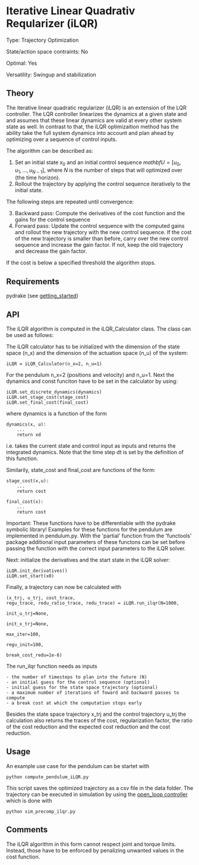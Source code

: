 #  Iterative Linear Quadrativ Reqularizer (iLQR) #

Type: Trajectory Optimization

State/action space contraints: No

Optimal: Yes

Versatility: Swingup and stabilization

## Theory #

The iterative linear quadratic regularizer (iLQR) is an extension of the LQR controller. The LQR controller linearizes the dynamics at a given state and and assumes that these linear dynamics are valid at every other system state as well. In contrast to that, the iLQR optimizaition method has the ability take the full system dynamics into account and plan ahead by optimizing over a sequence of control inputs.

The algorithm can be described as:

1. Set an initial state $`x_0`$ and an initial control sequence $`mathbf{U} = [u_0, u_1, ..., u_{N-1}]`$, where $`N`$ is the number of steps that will optimized over (the time horizon).
2. Rollout the trajectory by applying the control sequence iteratively to the initial state.

The following steps are repeated until convergence:

3. Backward pass: Compute the derivatives of the cost function and the gains for the control sequence
4. Forward pass: Update the control sequence with the computed gains and rollout the new trajectory with the new control sequence. If the cost of the new trajectory is smaller than before, carry over the new control sequence and increase the gain factor. If not, keep the old trajectory and decrease the gain factor.

If the cost is below a specified threshold the algorithm stops.


## Requirements #

pydrake (see [getting_started](../../../../docs/getting_started.md))

## API #

The iLQR algorithm is computed in the iLQR_Calculator class. The class can be used as follows:

The iLQR calculator has to be initialized with the dimension of the state space (n_x) and the dimension of the actuation space (n_u) of the system:

    iLQR = iLQR_Calculator(n_x=2, n_u=1)

For the pendulum n_x=2 (positions and velocity) and n_u=1. Next the dynamics and const funciton have to be set in the calculator by using:

    iLQR.set_discrete_dynamics(dynamics)
    iLQR.set_stage_cost(stage_cost)
    iLQR.set_final_cost(final_cost)

where dynamics is a function of the form

    dynamics(x, u):
        ...
        return xd

i.e. takes the current state and control input as inputs and returns the integrated dynamics. Note that the time step dt is set by the definition of this function.

Similarily, state_cost and final_cost are functions of the form:

    stage_cost(x,u):
        ...
        return cost

    final_cost(x):
        ...
        return cost

Important: These functions have to be differentiable with the pydrake symbolic library! Examples for these functions for the pendulum are implemented in pendulum.py. With the 'partial' function from the 'functools' package additional input parameters of these functons can be set before passing the function with the correct input parameters to the iLQR solver.

Next: initialize the derivatives and the start state in the iLQR solver:

    iLQR.init_derivatives()
    iLQR.set_start(x0)

Finally, a trajectory can now be calculated with

    (x_trj, u_trj, cost_trace,
    regu_trace, redu_ratio_trace, redu_trace) = iLQR.run_ilqr(N=1000,
                                                              init_u_trj=None,
                                                              init_x_trj=None,
                                                              max_iter=100,
                                                              regu_init=100,
                                                              break_cost_redu=1e-6)

The run_ilqr function needs as inputs

    - the number of timesteps to plan into the future (N)
    - an initial guess for the control sequence (optional)
    - initial guess for the state space trajectory (optional)
    - a maximum number of iterations of foward and backward passes to compute
    - a break cost at which the computation stops early

Besides the state space trajectory x_trj and the control trajectory u_trj the calculation also returns the traces of the cost, regularization factor, the ratio of the cost reduction and the expected cost reduction and the cost reduction.

## Usage #

An example use case for the pendulum can be startet with

    python compute_pendulum_iLQR.py

This script saves the optimized trajectory as a csv file in the data folder. The trajectory can be executed in simulation by using the [open_loop controller](../../controllers/open_loop/README.md) which is done with

    python sim_precomp_ilqr.py


## Comments #

The iLQR algorithm in this form cannot respect joint and torque limits. Instead, those  have to be enforced by penalizing unwanted values in the cost function.